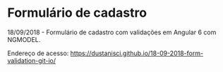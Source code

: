 # Formulário de cadastro
18/09/2018 - Formulário de cadastro com validações em Angular 6 com NGMODEL.

Endereço de acesso: https://dustanisci.github.io/18-09-2018-form-validation-git-io/
